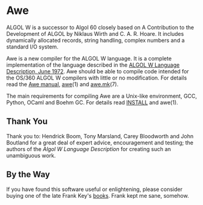 # Awe
ALGOL W is a successor to Algol 60 closely based on A Contribution to the Development of ALGOL by Niklaus Wirth and C. A. R. Hoare. It includes dynamically allocated records, string handling, complex numbers and a standard I/O system.

Awe is a new compiler for the ALGOL W language. It is a complete implementation of the language described in the [ALGOL W Language Description, June 1972](algolw.pdf). Awe should be able to compile code intended for the OS/360 ALGOL W compilers with little or no modification. For details read the [Awe manual](awe.md), [awe](awe.1.md)(1) and [awe.mk](awe.mk.7.md)(7).

The main requirements for compiling Awe are a Unix-like environment, GCC, Python, OCaml and Boehm GC. For details read [INSTALL](INSTALL.md) and awe(1).

## Thank You

Thank you to: Hendrick Boom, Tony Marsland, Carey Bloodworth and John Boutland for a great deal of expert advice, encouragement and testing; the authors of the *Algol W Language Description* for creating such an unambiguous work.

## By the Way

If you have found this software useful or enlightening, please consider buying one of the late Frank Key's [books](https://www.lulu.com/search/?contributor=Frank+Key). Frank kept me sane, somehow.